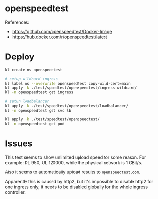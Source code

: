 
# openspeedtest

References:
- https://github.com/openspeedtest/Docker-Image
- https://hub.docker.com/r/openspeedtest/latest

# Deploy

```bash
kl create ns openspeedtest

# setup wildcard ingress
kl label ns --overwrite openspeedtest copy-wild-cert=main
kl apply -k ./test/speedtest/openspeedtest/ingress-wildcard/
kl -n openspeedtest get ingress

# setun loadbalancer
kl apply -k ./test/speedtest/openspeedtest/loadbalancer/
kl -n openspeedtest get svc lb

kl apply -k ./test/speedtest/openspeedtest/
kl -n openspeedtest get pod
```

# Issues

This test seems to show unlimited upload speed for some reason.
For example: DL 950, UL 120000, while the physical network is 1 GBit/s.

Also it seems to automatically upload results to `openspeedtest.com`.

Apparently this is caused by http2, but it's impossible to disable http2 for one ingress only,
it needs to be disabled globally for the whole ingress controller.
